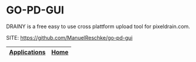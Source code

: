 # GO-PD-GUI

 DRAINY is a free easy to use cross plattform upload tool for pixeldrain.com.

 SITE: https://github.com/ManuelReschke/go-pd-gui

 | [Applications](https://portable-linux-apps.github.io/apps.html) | [Home](https://portable-linux-apps.github.io)
 | --- | --- |
